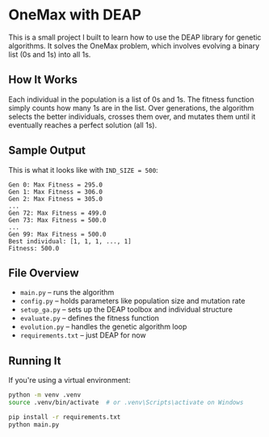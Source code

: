 # OneMax with DEAP

This is a small project I built to learn how to use the DEAP library for genetic algorithms. It solves the OneMax problem, which involves evolving a binary list (0s and 1s) into all 1s.

## How It Works

Each individual in the population is a list of 0s and 1s. The fitness function simply counts how many 1s are in the list. Over generations, the algorithm selects the better individuals, crosses them over, and mutates them until it eventually reaches a perfect solution (all 1s).

## Sample Output

This is what it looks like with `IND_SIZE = 500`:

```
Gen 0: Max Fitness = 295.0
Gen 1: Max Fitness = 306.0
Gen 2: Max Fitness = 305.0
...
Gen 72: Max Fitness = 499.0
Gen 73: Max Fitness = 500.0
...
Gen 99: Max Fitness = 500.0
Best individual: [1, 1, 1, ..., 1]
Fitness: 500.0
```

## File Overview

* `main.py` – runs the algorithm
* `config.py` – holds parameters like population size and mutation rate
* `setup_ga.py` – sets up the DEAP toolbox and individual structure
* `evaluate.py` – defines the fitness function
* `evolution.py` – handles the genetic algorithm loop
* `requirements.txt` – just DEAP for now

## Running It

If you're using a virtual environment:

```bash
python -m venv .venv
source .venv/bin/activate  # or .venv\Scripts\activate on Windows

pip install -r requirements.txt
python main.py
```
